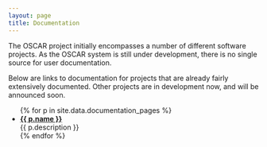 ```yaml
---
layout: page
title: Documentation
---
```


The OSCAR project initially encompasses a number of different software projects.
As the OSCAR system is still under development, there is no single source for user
documentation. 

Below are links to documentation for projects that are already fairly extensively
documented. Other projects are in development now, and will be announced soon.

<ul>
{% for p in site.data.documentation_pages %}
  <li>
    <a href="{{ p.documentation_url }}">
    <strong>{{ p.name }}</strong>
    </a>
    <br/>
    {{ p.description }}
  </li>
{% endfor %}
</ul>
